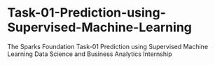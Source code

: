 # Task-01-Prediction-using-Supervised-Machine-Learning
The Sparks Foundation Task-01 Prediction using Supervised Machine Learning Data Science and Business Analytics Internship
